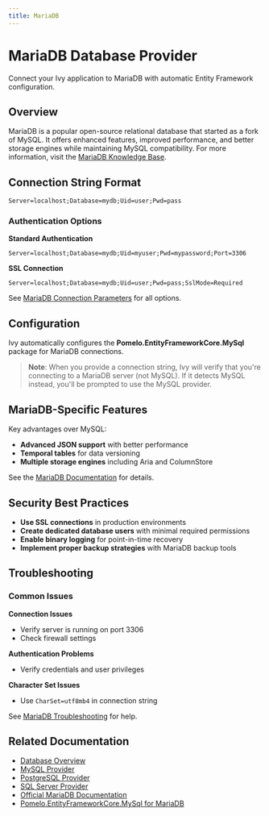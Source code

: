 ```yaml
---
title: MariaDB
---
```


# MariaDB Database Provider

<Ingress>
Connect your Ivy application to MariaDB with automatic Entity Framework configuration.
</Ingress>

## Overview

MariaDB is a popular open-source relational database that started as a fork of MySQL. It offers enhanced features, improved performance, and better storage engines while maintaining MySQL compatibility. For more information, visit the [MariaDB Knowledge Base](https://mariadb.com/kb/en/about-mariadb-server/).

## Connection String Format

```text
Server=localhost;Database=mydb;Uid=user;Pwd=pass
```

### Authentication Options

**Standard Authentication**
```text
Server=localhost;Database=mydb;Uid=myuser;Pwd=mypassword;Port=3306
```

**SSL Connection**
```text
Server=localhost;Database=mydb;Uid=user;Pwd=pass;SslMode=Required
```

See [MariaDB Connection Parameters](https://mariadb.com/kb/en/about-mariadb-connector-net/) for all options.

## Configuration

Ivy automatically configures the **Pomelo.EntityFrameworkCore.MySql** package for MariaDB connections.

> **Note**: When you provide a connection string, Ivy will verify that you're connecting to a MariaDB server (not MySQL). If it detects MySQL instead, you'll be prompted to use the MySQL provider.

## MariaDB-Specific Features

Key advantages over MySQL:
- **Advanced JSON support** with better performance
- **Temporal tables** for data versioning
- **Multiple storage engines** including Aria and ColumnStore

See the [MariaDB Documentation](https://mariadb.com/kb/en/library/documentation/) for details.

## Security Best Practices

- **Use SSL connections** in production environments
- **Create dedicated database users** with minimal required permissions
- **Enable binary logging** for point-in-time recovery
- **Implement proper backup strategies** with MariaDB backup tools

## Troubleshooting

### Common Issues

**Connection Issues**
- Verify server is running on port 3306
- Check firewall settings

**Authentication Problems**
- Verify credentials and user privileges

**Character Set Issues**
- Use `CharSet=utf8mb4` in connection string

See [MariaDB Troubleshooting](https://mariadb.com/kb/en/troubleshooting-connection-issues/) for help.

## Related Documentation

- [Database Overview](01_Overview.md)
- [MySQL Provider](MySql.md)
- [PostgreSQL Provider](PostgreSql.md)
- [SQL Server Provider](SqlServer.md)
- [Official MariaDB Documentation](https://mariadb.com/kb/en/documentation/)
- [Pomelo.EntityFrameworkCore.MySql for MariaDB](https://github.com/PomeloFoundation/Pomelo.EntityFrameworkCore.MySql)